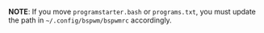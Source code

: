 **NOTE**: If you move `programstarter.bash` or `programs.txt`, you must update the path in `~/.config/bspwm/bspwmrc` accordingly.
